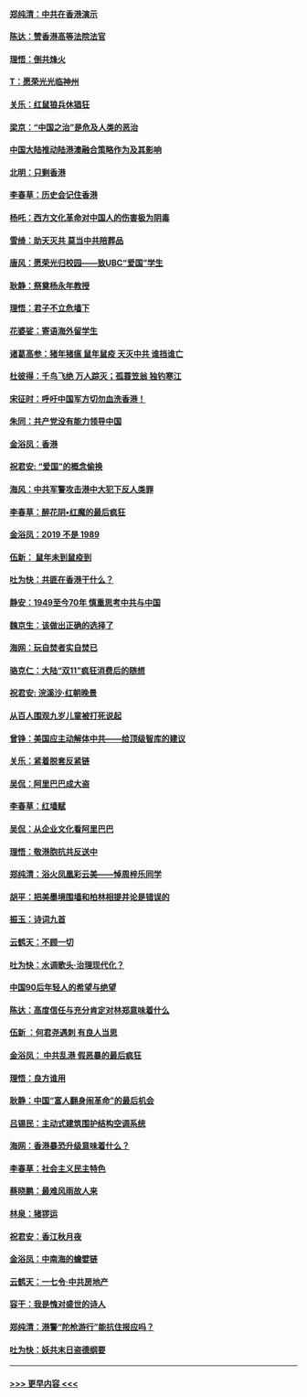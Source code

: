#### [郑纯清：中共在香港演示](../pages/nsc993/n11670539.md?t=11221022) 
#### [陈达：赞香港高等法院法官](../pages/nsc993/n11669542.md?t=11221022) 
#### [理悟：倒共烽火](../pages/nsc993/n11668844.md?t=11221022) 
#### [T：愿荣光光临神州](../pages/nsc993/n11668421.md?t=11221022) 
#### [关乐：红鼠狼兵休猖狂](../pages/nsc993/n11668378.md?t=11221022) 
#### [梁京：“中国之治”是危及人类的恶治](../pages/nsc993/n11668328.md?t=11221022) 
#### [中国大陆推动陆港澳融合策略作为及其影响](../pages/nsc993/n11668157.md?t=11221022) 
#### [北明：只剩香港](../pages/nsc993/n11668002.md?t=11221022) 
#### [李春草：历史会记住香港](../pages/nsc993/n11667927.md?t=11221022) 
#### [杨吒：西方文化革命对中国人的伤害极为阴毒](../pages/nsc993/n11664521.md?t=11221022) 
#### [雪绮：助天灭共 莫当中共陪葬品](../pages/nsc993/n11662650.md?t=11221022) 
#### [唐风：愿荣光归校园——致UBC“爱国”学生](../pages/nsc993/n11662194.md?t=11221022) 
#### [耿静：祭奠杨永年教授](../pages/nsc993/n11662514.md?t=11221022) 
#### [理悟：君子不立危墙下](../pages/nsc993/n11662172.md?t=11221022) 
#### [花婆娑：寄语海外留学生](../pages/nsc993/n11662121.md?t=11221022) 
#### [诸葛高参：猪年猪瘟 鼠年鼠疫 天灭中共 谁挡谁亡](../pages/nsc993/n11661980.md?t=11221022) 
#### [杜彼得：千鸟飞绝 万人踪灭；孤蓑笠翁 独钓寒江](../pages/nsc993/n11661170.md?t=11221022) 
#### [宋征时：呼吁中国军方切勿血洗香港！](../pages/nsc993/n11415318.md?t=11221022) 
#### [朱同：共产党没有能力领导中国](../pages/nsc993/n11660421.md?t=11221022) 
#### [金浴凤：香港](../pages/nsc993/n11660419.md?t=11221022) 
#### [祝君安: “爱国”的概念偷换](../pages/nsc993/n11659706.md?t=11221022) 
#### [海风：中共军警攻击港中大犯下反人类罪](../pages/nsc993/n11659632.md?t=11221022) 
#### [李春草：醉花阴•红魔的最后疯狂](../pages/nsc993/n11659287.md?t=11221022) 
#### [金浴凤：2019 不是 1989](../pages/nsc993/n11657663.md?t=11221022) 
#### [伍新： 鼠年未到鼠疫到](../pages/nsc993/n11655098.md?t=11221022) 
#### [吐为快：共匪在香港干什么？](../pages/nsc993/n11654891.md?t=11221022) 
#### [静安：1949至今70年 慎重思考中共与中国](../pages/nsc993/n11651244.md?t=11221022) 
#### [魏京生：该做出正确的选择了](../pages/nsc993/n11653084.md?t=11221022) 
#### [海网：玩自焚者实自焚已](../pages/nsc993/n11652423.md?t=11221022) 
#### [骆克仁：大陆“双11”疯狂消费后的随想](../pages/nsc993/n11652305.md?t=11221022) 
#### [祝君安: 浣溪沙·红朝晚景](../pages/nsc993/n11652258.md?t=11221022) 
#### [从百人围观九岁儿童被打死说起](../pages/nsc993/n11651030.md?t=11221022) 
#### [曾铮：美国应主动解体中共——给顶级智库的建议](../pages/nsc993/n11649888.md?t=11221022) 
#### [关乐：紧着脱套反紧链](../pages/nsc993/n11649069.md?t=11221022) 
#### [吴侃：阿里巴巴成大盗](../pages/nsc993/n11645523.md?t=11221022) 
#### [李春草：红墙赋](../pages/nsc993/n11646389.md?t=11221022) 
#### [吴侃：从企业文化看阿里巴巴](../pages/nsc993/n11645476.md?t=11221022) 
#### [理悟：敬港胞抗共反送中](../pages/nsc993/n11645466.md?t=11221022) 
#### [郑纯清：浴火凤凰彩云美——悼周梓乐同学](../pages/nsc993/n11645155.md?t=11221022) 
#### [胡平：把美墨境围墙和柏林相提并论是错误的](../pages/nsc993/n11645134.md?t=11221022) 
#### [振玉：诗词九首](../pages/nsc993/n11644081.md?t=11221022) 
#### [云鹤天：不顾一切](../pages/nsc993/n11643508.md?t=11221022) 
#### [吐为快：水调歌头·治理现代化？](../pages/nsc993/n11643485.md?t=11221022) 
#### [中国90后年轻人的希望与绝望](../pages/nsc993/n11642317.md?t=11221022) 
#### [陈达：高度信任与充分肯定对林郑意味着什么](../pages/nsc993/n11641441.md?t=11221022) 
#### [伍新 ：何君尧遇刺 有良人当思](../pages/nsc993/n11641503.md?t=11221022) 
#### [金浴凤： 中共乱港  假恶暴的最后疯狂](../pages/nsc993/n11641495.md?t=11221022) 
#### [理悟：良方谁用](../pages/nsc993/n11641463.md?t=11221022) 
#### [耿静：中国“富人翻身闹革命”的最后机会](../pages/nsc993/n11640655.md?t=11221022) 
#### [吕锡民：主动式建筑围护结构空调系统](../pages/nsc993/n11640168.md?t=11221022) 
#### [海网：香港暴恐升级意味着什么？](../pages/nsc993/n11635904.md?t=11221022) 
#### [李春草：社会主义民主特色](../pages/nsc993/n11634657.md?t=11221022) 
#### [蔡晓鹏：最难风雨故人来](../pages/nsc993/n11633145.md?t=11221022) 
#### [林泉：猪猡运](../pages/nsc993/n11631469.md?t=11221022) 
#### [祝君安：香江秋月夜](../pages/nsc993/n11631440.md?t=11221022) 
#### [金浴凤：中南海的蟾嬖链](../pages/nsc993/n11631290.md?t=11221022) 
#### [云鹤天：一七令·中共房地产](../pages/nsc993/n11630084.md?t=11221022) 
#### [容干：我是愧对盛世的诗人](../pages/nsc993/n11630059.md?t=11221022) 
#### [郑纯清：港警“陀枪游行”能抗住报应吗？](../pages/nsc993/n11629999.md?t=11221022) 
#### [吐为快：妖共末日盗德纲要](../pages/nsc993/n11628610.md?t=11221022) 

----
#### [ >>> 更早内容 <<< ](../indexes/nsc993-earlier.md)
